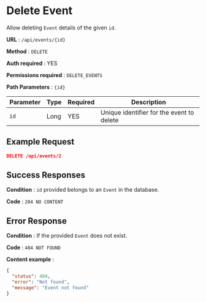 # Delete Event

Allow deleting `Event` details of the given `id`.

**URL** : `/api/events/{id}`

**Method** : `DELETE`

**Auth required** : YES

**Permissions required** : `DELETE_EVENTS`

**Path Parameters** : `{id}`

| Parameter | Type | Required | Description                               |
| --------- | ---- | -------- | ----------------------------------------- |
| `id`      | Long | YES      | Unique identifier for the event to delete |

## Example Request

```json
DELETE /api/events/2
```

## Success Responses

**Condition** : `id` provided belongs to an `Event` in the database.

**Code** : `204 NO CONTENT`

## Error Response

**Condition** : If the provided `Event` does not exist.

**Code** : `404 NOT FOUND`

**Content example** :

```json
{
  "status": 404,
  "error": "Not found",
  "message": "Event not found"
}
```
